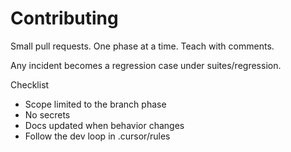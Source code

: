 # Contributing

Small pull requests. One phase at a time. Teach with comments.

Any incident becomes a regression case under suites/regression.

Checklist
- Scope limited to the branch phase
- No secrets
- Docs updated when behavior changes
- Follow the dev loop in .cursor/rules


